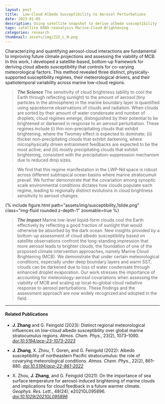```yaml
---
layout: post
title:  Low-Cloud Albedo Susceptibility to Aerosol Perturbations
date: 2023-01-05
description: Using satellite snapshot to derive albedo susceptibility for marine stratocumulus clouds and explore its co-variability with large-scale meteorological conditions.
tags: satellite ERA5-reanalysis Marine-Cloud-Brightening
categories: research
thumbnail: assets/img/Z22_L_N.png
---
```


Characterizing and quantifying aerosol-cloud interactions are fundamental to improving future climate projections and assessing the viability of MCB. In this work, I developed a satellite-based, bottom-up framework for deriving cloud albedo susceptibility that controls for co-varying meteorological factors. This method revealed three distinct, physically-supported susceptibility regimes, their meteorological drivers, and their spatiotemporal variability across marine low-cloud regions. 

> **_The Science_**
The sensitivity of cloud brightness (ability to cool the Earth through reflecting sunlight) to the amount of aerosol (tiny particles in the atmosphere) in the marine boundary layer is quantified using spaceborne observations of clouds and radiation. When clouds are sorted by their amount of water condensate and number of droplets, cloud regimes emerge, distinguished by their potential to be brightened or darkened in response to an aerosol perturbation. These regimes include (i) thin non-precipitating clouds that exhibit brightening, where the Twomey effect is expected to dominate; (ii) thicker non-precipitating clouds that exhibit darkening, where microphysically driven entrainment feedbacks are expected to be the most active; and (iii) mostly precipitating clouds that exhibit brightening, consistent with the precipitation-suppression mechanism due to reduced drop sizes.

> We find that this regime manifestation in the LWP-Nd space is robust across different subtropical ocean basins where marine stratocumuli prevail. We further demonstrate that the covariation among synoptic scale environmental conditions dictates how clouds populate each regime, leading to regionally distinct evolutions in cloud brightness sensitivity to aerosol changes.

<div class="row mt-3">
    <div class="col-sm mt-3 mt-md-0">
        {% include figure.html path="assets/img/susceptibility_1slide.png" class="img-fluid rounded z-depth-1" zoomable=true %}
    </div>
</div>

> **_The Impact_**
Marine low-level liquid-form clouds cool the Earth effectively by reflecting a good fraction of sunlight that would otherwise be absorbed by the dark ocean. New insights provided by a bottom-up assessment of cloud albedo susceptibility based on satellite observations confront the long-standing impression that more aerosol leads to brighter clouds, the foundation of one of the proposed climate intervention approaches, namely Marine Cloud Brightening (MCB). We demonstrate that under certain meteorological conditions, especially under deep boundary layers and warm SST, clouds can be darkened due to loss of water condensate through enhanced droplet evaporation. Our work stresses the importance of accounting for meteorology-aerosol covariations when assessing the viability of MCB and scaling up local-to-global cloud radiative response to aerosol perturbations. These findings and the assessment approach are now widely recognized and adopted in the field. 
<hr>

#### Related Publications
- **J. Zhang** and G. Feingold (2023): Distinct regional meteorological influences on low-cloud albedo susceptibility over global marine stratocumulus regions. _Atmos. Chem. Phys._, 23(2), 1073–1090. [*doi:10.5194/acp-23-1073-2023*](https://doi.org/10.5194/acp-23-1073-2023)

- **J. Zhang**, X. Zhou, T. Goren, and G. Feingold (2022): Albedo susceptibility of northeastern Pacific stratocumulus: the role of covarying meteorological conditions. _Atmos. Chem. Phys._, 22(2), 861–880. [*doi:10.5194/acp-22-861-2022*](https://doi.org/10.5194/acp-22-861-2022)

- X. Zhou, **J. Zhang**, and G. Feingold (2021): On the importance of sea surface temperature for aerosol-induced brightening of marine clouds and implications for cloud feedback in a future warmer climate. _Geophys. Res. Lett._, 48(24), e2021GL095896. [*doi:10.1029/2021GL095896*](https://doi.org/10.1029/2021GL095896)
